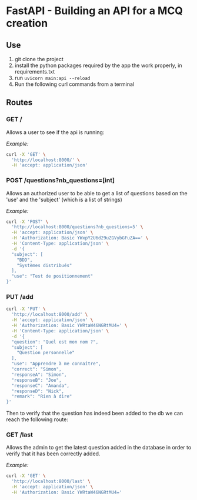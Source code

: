 
# FastAPI - Building an API for a MCQ creation

## Use

1. git clone the project
1. install the python packages required by the app the work properly, in requirements.txt
1. run `uvicorn main:api --reload`
1. Run the following curl commands from a terminal

## Routes

### GET /
Allows a user to see if the api is running:

*Example:*
```bash
curl -X 'GET' \
  'http://localhost:8000/' \
  -H 'accept: application/json'
```

### POST /questions?nb_questions=[int]

Allows an authorized user to be able to get a list of questions based on the 'use' and the 'subject' (which is a list of strings)

*Example:*
```bash
curl -X 'POST' \
  'http://localhost:8000/questions?nb_questions=5' \
  -H 'accept: application/json' \
  -H 'Authorization: Basic YWxpY2U6d29uZGVybGFuZA==' \
  -H 'Content-Type: application/json' \
  -d '{
  "subject": [
    "BDD",
	"Systèmes distribués"
  ],
  "use": "Test de positionnement"
}'
```

### PUT /add

```bash
curl -X 'PUT' \
  'http://localhost:8000/add' \
  -H 'accept: application/json' \
  -H 'Authorization: Basic YWRtaW46NGRtMU4=' \
  -H 'Content-Type: application/json' \
  -d '{
  "question": "Quel est mon nom ?",
  "subject": [
    "Question personnelle"
  ],
  "use": "Apprendre à me connaître",
  "correct": "Simon",
  "responseA": "Simon",
  "responseB": "Joe",
  "responseC": "Amanda",
  "responseD": "Nick",
  "remark": "Rien à dire"
}'
```

Then to verify that the question has indeed been added to the db we can reach the following route:

### GET /last

Allows the admin to get the latest question added in the database in order to verify that it has been correctly added.

*Example:*

```bash
curl -X 'GET' \
  'http://localhost:8000/last' \
  -H 'accept: application/json' \
  -H 'Authorization: Basic YWRtaW46NGRtMU4='
```
